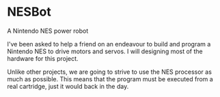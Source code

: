 # NESBot
A Nintendo NES power robot

I've been asked to help a friend on an endeavour to build and program a Nintendo NES to drive motors and servos. I will designing most of the hardware for this project.

Unlike other projects, we are going to strive to use the NES processor as much as possible. This means that the program must be executed from a real cartridge, just it would back in the day.

